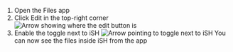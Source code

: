 1. Open the Files app
2. Click Edit in the top-right corner![Arrow showing where the edit button is](https://user-images.githubusercontent.com/8845353/71757349-c711fa80-2e5a-11ea-8003-f0ebab053a71.jpeg)
3. Enable the toggle next to iSH
![Arrow pointing to toggle next to iSH](https://user-images.githubusercontent.com/8845353/71757350-c711fa80-2e5a-11ea-90c6-d30dd77821f9.jpeg)
You can now see the files inside iSH from the app